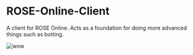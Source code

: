 # ROSE-Online-Client
A client for ROSE Online. Acts as a foundation for doing more advanced things such as botting.

![wow](https://i.imgur.com/MS7inK4.png)
